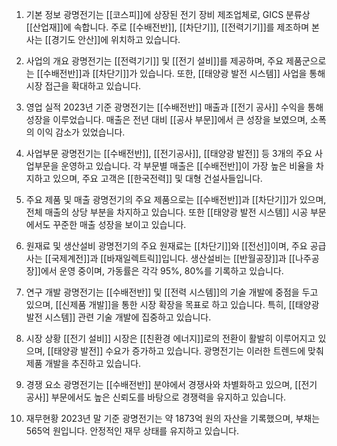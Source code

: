 1. 기본 정보
광명전기는 [[코스피]]에 상장된 전기 장비 제조업체로, GICS 분류상 [[산업재]]에 속합니다. 주로 [[수배전반]], [[차단기]], [[전력기기]]를 제조하며 본사는 [[경기도 안산]]에 위치하고 있습니다.

2. 사업의 개요
광명전기는 [[전력기기]] 및 [[전기 설비]]를 제공하며, 주요 제품군으로는 [[수배전반]]과 [[차단기]]가 있습니다. 또한, [[태양광 발전 시스템]] 사업을 통해 시장 접근을 확대하고 있습니다.

3. 영업 실적
2023년 기준 광명전기는 [[수배전반]] 매출과 [[전기 공사]] 수익을 통해 성장을 이루었습니다. 매출은 전년 대비 [[공사 부문]]에서 큰 성장을 보였으며, 소폭의 이익 감소가 있었습니다.

4. 사업부문
광명전기는 [[수배전반]], [[전기공사]], [[태양광 발전]] 등 3개의 주요 사업부문을 운영하고 있습니다. 각 부문별 매출은 [[수배전반]]이 가장 높은 비율을 차지하고 있으며, 주요 고객은 [[한국전력]] 및 대형 건설사들입니다.

5. 주요 제품 및 매출
광명전기의 주요 제품으로는 [[수배전반]]과 [[차단기]]가 있으며, 전체 매출의 상당 부분을 차지하고 있습니다. 또한 [[태양광 발전 시스템]] 시공 부문에서도 꾸준한 매출 성장을 보이고 있습니다.

6. 원재료 및 생산설비
광명전기의 주요 원재료는 [[차단기]]와 [[전선]]이며, 주요 공급사는 [[국제계전]]과 [[바재일렉트릭]]입니다. 생산설비는 [[반월공장]]과 [[나주공장]]에서 운영 중이며, 가동률은 각각 95%, 80%를 기록하고 있습니다.

7. 연구 개발
광명전기는 [[수배전반]] 및 [[전력 시스템]]의 기술 개발에 중점을 두고 있으며, [[신제품 개발]]을 통한 시장 확장을 목표로 하고 있습니다. 특히, [[태양광 발전 시스템]] 관련 기술 개발에 집중하고 있습니다.

8. 시장 상황
[[전기 설비]] 시장은 [[친환경 에너지]]로의 전환이 활발히 이루어지고 있으며, [[태양광 발전]] 수요가 증가하고 있습니다. 광명전기는 이러한 트렌드에 맞춰 제품 개발을 추진하고 있습니다.

9. 경쟁 요소
광명전기는 [[수배전반]] 분야에서 경쟁사와 차별화하고 있으며, [[전기 공사]] 부문에서도 높은 신뢰도를 바탕으로 경쟁력을 유지하고 있습니다.

10. 재무현황
2023년 말 기준 광명전기는 약 1873억 원의 자산을 기록했으며, 부채는 565억 원입니다. 안정적인 재무 상태를 유지하고 있습니다.
